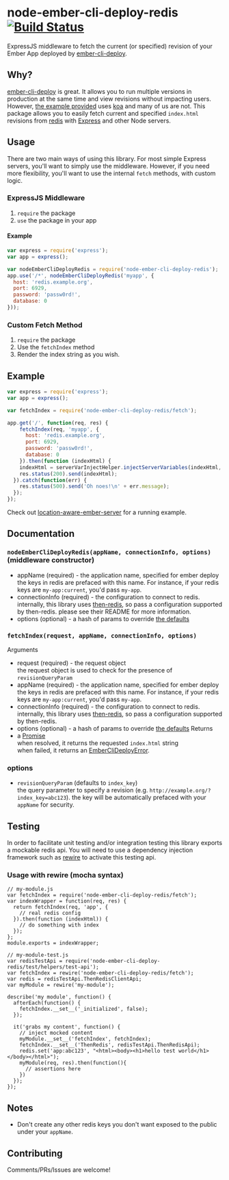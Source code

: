 # node-ember-cli-deploy-redis [![Build Status](https://travis-ci.org/blimmer/node-ember-cli-deploy-redis.svg?branch=master)](https://travis-ci.org/blimmer/node-ember-cli-deploy-redis)

ExpressJS middleware to fetch the current (or specified) revision of your Ember App deployed by [ember-cli-deploy](https://github.com/ember-cli/ember-cli-deploy).

## Why?
[ember-cli-deploy](https://github.com/ember-cli/ember-cli-deploy) is great. It allows you to run
multiple versions in production at the same time and view revisions without impacting users.
However, [the example provided](https://github.com/philipheinser/ember-lightning) uses [koa](http://koajs.com/)
and many of us are not. This package allows you to easily fetch current and specified `index.html`
revisions from [redis](http://redis.io) with [Express](expressjs.com) and other Node servers.

## Usage
There are two main ways of using this library. For most simple Express servers, you'll
want to simply use the middleware. However, if you need more flexibility, you'll
want to use the internal `fetch` methods, with custom logic.

### ExpressJS Middleware
1. `require` the package
2. `use` the package in your app

#### Example
```javascript
var express = require('express');
var app = express();

var nodeEmberCliDeployRedis = require('node-ember-cli-deploy-redis');
app.use('/*', nodeEmberCliDeployRedis('myapp', {
  host: 'redis.example.org',
  port: 6929,
  password: 'passw0rd!',
  database: 0
}));
```

### Custom Fetch Method
1. `require` the package
2. Use the `fetchIndex` method
3. Render the index string as you wish.

## Example
```javascript
var express = require('express');
var app = express();

var fetchIndex = require('node-ember-cli-deploy-redis/fetch');

app.get('/', function(req, res) {
    fetchIndex(req, 'myapp', {
      host: 'redis.example.org',
      port: 6929,
      password: 'passw0rd!',
      database: 0
    }).then(function (indexHtml) {
    indexHtml = serverVarInjectHelper.injectServerVariables(indexHtml, req);
    res.status(200).send(indexHtml);
  }).catch(function(err) {
    res.status(500).send('Oh noes!\n' + err.message);
  });
});
```
Check out [location-aware-ember-server](https://github.com/blimmer/location-aware-ember-server) for a running example.

## Documentation
### `nodeEmberCliDeployRedis(appName, connectionInfo, options)` (middleware constructor)
* appName (required) - the application name, specified for ember deploy  
   the keys in redis are prefaced with this name. For instance, if your redis keys are `my-app:current`, you'd pass `my-app`.
* connectionInfo (required) - the configuration to connect to redis.  
   internally, this library uses [then-redis](https://github.com/mjackson/then-redis), so pass a configuration supported by then-redis. please see their README for more information.
* options (optional) - a hash of params to override [the defaults](https://github.com/blimmer/node-ember-cli-deploy-redis/blob/develop/README.md#options)

### `fetchIndex(request, appName, connectionInfo, options)`
Arguments
* request (required) - the request object  
   the request object is used to check for the presence of `revisionQueryParam`
* appName (required) - the application name, specified for ember deploy  
   the keys in redis are prefaced with this name. For instance, if your redis keys are `my-app:current`, you'd pass `my-app`.
* connectionInfo (required) - the configuration to connect to redis.  
   internally, this library uses [then-redis](https://github.com/mjackson/then-redis), so pass a configuration supported by then-redis.
* options (optional) - a hash of params to override [the defaults](https://github.com/blimmer/node-ember-cli-deploy-redis/blob/develop/README.md#options)
Returns
* a [Promise](https://github.com/petkaantonov/bluebird/blob/master/API.md#core)  
   when resolved, it returns the requested `index.html` string  
   when failed, it returns an [EmberCliDeployError](https://github.com/blimmer/node-ember-cli-deploy-redis/blob/develop/errors/ember-cli-deploy-error.js).


### options
* `revisionQueryParam` (defaults to `index_key`)  
   the query parameter to specify a revision (e.g. `http://example.org/?index_key=abc123`). the key will be automatically prefaced with your `appName` for security.

## Testing
In order to facilitate unit testing and/or integration testing this
library exports a mockable redis api.  You will need to use a
dependency injection framework such as
[rewire](https://github.com/jhnns/rewire) to activate this testing api.

### Usage with rewire (mocha syntax)

```
// my-module.js
var fetchIndex = require('node-ember-cli-deploy-redis/fetch');
var indexWrapper = function(req, res) {
  return fetchIndex(req, 'app', {
    // real redis config
  }).then(function (indexHtml)) {
    // do something with index
  });
};
module.exports = indexWrapper;

// my-module-test.js
var redisTestApi = require('node-ember-cli-deploy-redis/test/helpers/test-api');
var fetchIndex = rewire('node-ember-cli-deploy-redis/fetch');
var redis = redisTestApi.ThenRedisClientApi;
var myModule = rewire('my-module');

describe('my module', function() {
  afterEach(function() {
    fetchIndex.__set__('_initialized', false);
  });

  it('grabs my content', function() {
    // inject mocked content
    myModule.__set__('fetchIndex', fetchIndex);
    fetchIndex.__set__('ThenRedis', redisTestApi.ThenRedisApi);
    redis.set('app:abc123', "<html><body><h1>hello test world</h1></body></html>");
    myModule(req, res).then(function(){
      // assertions here
    })
  });
});
```


## Notes
* Don't create any other redis keys you don't want exposed to the public under your `appName`.

## Contributing
Comments/PRs/Issues are welcome!
